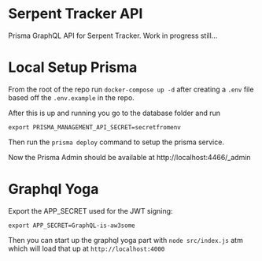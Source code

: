 # Serpent Tracker API
Prisma GraphQL API for Serpent Tracker.  Work in progress still...

# Local Setup Prisma
From the root of the repo run `docker-compose up -d` after creating a `.env` file based off the `.env.example` in the repo.

After this is up and running you go to the database folder and run

`export PRISMA_MANAGEMENT_API_SECRET=secretfromenv`

Then run the `prisma deploy` command to setup the prisma service.

Now the Prisma Admin should be available at http://localhost:4466/_admin


# Graphql Yoga
Export the APP_SECRET used for the JWT signing:

`export APP_SECRET=GraphQL-is-aw3some`

Then you can start up the graphql yoga part with `node src/index.js` atm which will load that up at `http://localhost:4000`
